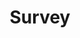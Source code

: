 ---
survey_name: feedback
title: Survey
layout: redirect
permalink: /survey/
redirect_to: https://docs.google.com/forms/d/e/1FAIpQLSeaYOBwNdXnOErDcjN44D_e-95vulfEpvg0_2n4CTGZlZuUuA/viewform
---